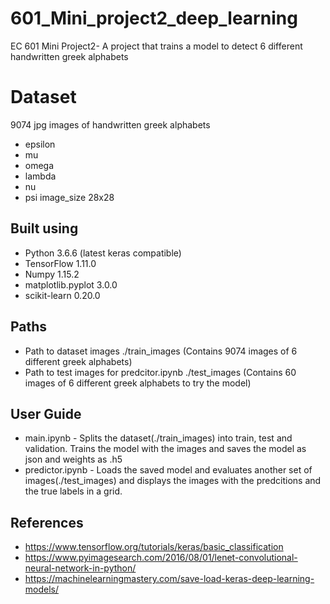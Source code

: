 # 601_Mini_project2_deep_learning
EC 601 Mini Project2- A project that trains a model to detect 6 different handwritten greek alphabets

# Dataset
9074 jpg images of handwritten greek alphabets
- epsilon
- mu
- omega
- lambda
- nu
- psi
image_size 28x28

## Built using
* Python 3.6.6 (latest keras compatible) 
* TensorFlow 1.11.0
* Numpy 1.15.2 
* matplotlib.pyplot 3.0.0
* scikit-learn 0.20.0

## Paths
* Path to dataset images ./train_images (Contains 9074 images of 6 different greek alphabets)
* Path to test images for predcitor.ipynb ./test_images (Contains 60 images of 6 different greek alphabets to try the model)

## User Guide
* main.ipynb - Splits the dataset(./train_images) into train, test and validation. Trains the model with the images and saves the model as json and weights as .h5
* predictor.ipynb - Loads the saved model and evaluates another set of images(./test_images) and displays the images with the predcitions and the true labels in a grid.

## References
* https://www.tensorflow.org/tutorials/keras/basic_classification
* https://www.pyimagesearch.com/2016/08/01/lenet-convolutional-neural-network-in-python/
* https://machinelearningmastery.com/save-load-keras-deep-learning-models/
